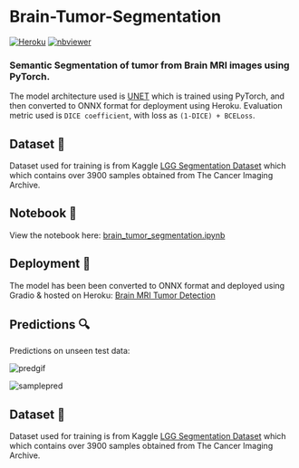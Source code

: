 
# Brain-Tumor-Segmentation
[![Heroku](https://heroku-badge.herokuapp.com/?app=brain-mri-segmentation)](https://brain-mri-segmentation.herokuapp.com/)
[![nbviewer](https://raw.githubusercontent.com/jupyter/design/master/logos/Badges/nbviewer_badge.svg)](https://nbviewer.org/github/s0mnaths/Brain-Tumor-Segmentation/blob/master/notebooks/brain_tumor_segmentation.ipynb)

### Semantic Segmentation of tumor from Brain MRI images using PyTorch.















The model architecture used is [UNET](https://arxiv.org/abs/1505.04597v1) which is trained using PyTorch, and then converted to ONNX format for deployment using Heroku.
Evaluation metric used is `DICE coefficient`, with loss as `(1-DICE) + BCELoss`.
## Dataset 📂
Dataset used for training is from Kaggle [LGG Segmentation Dataset](https://www.kaggle.com/mateuszbuda/lgg-mri-segmentation) which which contains over 3900 samples obtained from The Cancer Imaging Archive. 
## Notebook 📒

View the notebook here: [brain_tumor_segmentation.ipynb](https://nbviewer.org/github/s0mnaths/Brain-Tumor-Segmentation/blob/master/notebooks/brain_tumor_segmentation.ipynb)
## Deployment 🚀

The model has been been converted to ONNX format and deployed using Gradio & hosted on Heroku: [Brain MRI Tumor Detection](https://brain-mri-segmentation.herokuapp.com/)


## Predictions 🔍
Predictions on unseen test data:


![predgif](https://github.com/s0mnaths/Brain-Tumor-Segmentation/blob/master/demo/predictions.gif)


![samplepred](https://github.com/s0mnaths/Brain-Tumor-Segmentation/blob/master/demo/sample-pred.png)
## Dataset 📂
Dataset used for training is from Kaggle [LGG Segmentation Dataset](https://www.kaggle.com/mateuszbuda/lgg-mri-segmentation) which which contains over 3900 samples obtained from The Cancer Imaging Archive. 
